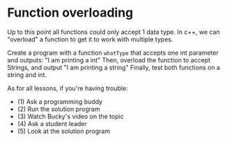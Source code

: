# Function overloading

Up to this point all functions could only accept 1 data type. In c++, we can "overload" a function to  get it to work with multiple types.

Create a program with a function  `whatType` that accepts one int parameter and outputs:
"I am printing a int"
Then, overload the function to accept Strings, and output  "I am  printing a string"
Finally, test both functions on a string and int.

As for all lessons, if you're having trouble:
- (1) Ask a programming buddy
- (2) Run the solution program
- (3) Watch Bucky's video on the topic
- (4) Ask a student leader
- (5) Look at the solution program
